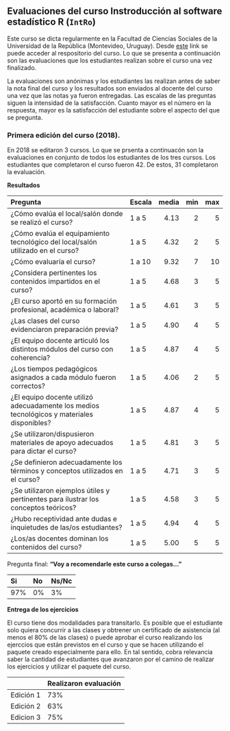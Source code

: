 
<!-- README.md is generated from README.Rmd. Please edit that file -->

## Evaluaciones del curso Instroducción al software estadístico R (`IntRo`)

Este curso se dicta regularmente en la Facultad de Ciencias Sociales de
la Universidad de la República (Montevideo, Uruguay). Desde
[este](https://github.com/Nicolas-Schmidt/IntRo) link se puede acceder
al respositorio del curso. Lo que se presenta a continuación son las
evaluaciones que los estudiantes realizan sobre el curso una vez
finalizado.

La evaluaciones son anónimas y los estudiantes las realizan antes de
saber la nota final del curso y los resultados son enviados al docente
del curso una vez que las notas ya fueron entregadas. Las escalas de las
preguntas siguen la intensidad de la satisfacción. Cuanto mayor es el
número en la respuesta, mayor es la satisfacción del estudiante sobre
el aspecto del que se pregunta.

### Primera edición del curso (2018).

En 2018 se editaron 3 cursos. Lo que se prsenta a continuacón son la
evaluaciones en conjunto de todos los estudiantes de los tres cursos.
Los estudiantes que completaron el curso fueron 42. De estos, 31
completaron la
evaluación.

**Resultados**

| Pregunta                                                                                   | Escala | media | min | max |
| :----------------------------------------------------------------------------------------- | :----- | ----: | --: | --: |
| ¿Cómo evalúa el local/salón donde se realizó el curso?                                     | 1 a 5  |  4.13 |   2 |   5 |
| ¿Cómo evalúa el equipamiento tecnológico del local/salón utilizado en el curso?            | 1 a 5  |  4.32 |   2 |   5 |
| ¿Cómo evaluaría el curso?                                                                  | 1 a 10 |  9.32 |   7 |  10 |
| ¿Considera pertinentes los contenidos impartidos en el curso?                              | 1 a 5  |  4.68 |   3 |   5 |
| ¿El curso aportó en su formación profesional, académica o laboral?                         | 1 a 5  |  4.61 |   3 |   5 |
| ¿Las clases del curso evidenciaron preparación previa?                                     | 1 a 5  |  4.90 |   4 |   5 |
| ¿El equipo docente articuló los distintos módulos del curso con coherencia?                | 1 a 5  |  4.87 |   4 |   5 |
| ¿Los tiempos pedagógicos asignados a cada módulo fueron correctos?                         | 1 a 5  |  4.06 |   2 |   5 |
| ¿El equipo docente utilizó adecuadamente los medios tecnológicos y materiales disponibles? | 1 a 5  |  4.87 |   4 |   5 |
| ¿Se utilizaron/dispusieron materiales de apoyo adecuados para dictar el curso?             | 1 a 5  |  4.81 |   3 |   5 |
| ¿Se definieron adecuadamente los términos y conceptos utilizados en el curso?              | 1 a 5  |  4.71 |   3 |   5 |
| ¿Se utilizaron ejemplos útiles y pertinentes para ilustrar los conceptos teóricos?         | 1 a 5  |  4.58 |   3 |   5 |
| ¿Hubo receptividad ante dudas e inquietudes de las/os estudiantes?                         | 1 a 5  |  4.94 |   4 |   5 |
| ¿Los/as docentes dominan los contenidos del curso?                                         | 1 a 5  |  5.00 |   5 |   5 |

Pregunta final: **“Voy a recomendarle este curso a colegas…”**

| Si  | No | Ns/Nc |
| :-- | :- | :---- |
| 97% | 0% | 3%    |

**Entrega de los ejercicios**

El curso tiene dos modalidades para transitarlo. Es posible que el
estudiante solo quiera concurrir a las clases y obtrener un certificado
de asistencia (al menos el 80% de las clases) o puede aprobar el curso
realizando los ejerccios que están previstos en el curso y que se hacen
utilizando el paquete creado especialmente para ello. En tal sentido,
cobra relevancia saber la cantidad de estudiantes que avanzaron por el
camino de realizar los ejercicios y utilizar el paquete del curso.

|           | Realizaron evaluación |
| --------- | :-------------------- |
| Edición 1 | 73%                   |
| Edición 2 | 63%                   |
| Edicion 3 | 75%                   |
